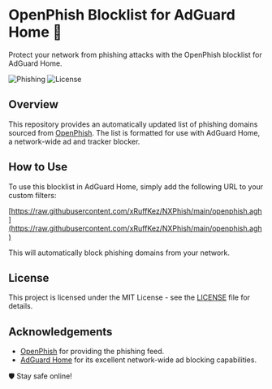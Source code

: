 # OpenPhish Blocklist for AdGuard Home 🎣

Protect your network from phishing attacks with the OpenPhish blocklist for AdGuard Home.

![Phishing](https://img.shields.io/badge/Phishing-Blocked-red)
![License](https://img.shields.io/github/license/xRuffKez/NXPhish)

## Overview

This repository provides an automatically updated list of phishing domains sourced from [OpenPhish](https://openphish.com/). The list is formatted for use with AdGuard Home, a network-wide ad and tracker blocker.

## How to Use

To use this blocklist in AdGuard Home, simply add the following URL to your custom filters:

[https://raw.githubusercontent.com/xRuffKez/NXPhish/main/openphish.agh](https://raw.githubusercontent.com/xRuffKez/NXPhish/main/openphish.agh)


This will automatically block phishing domains from your network.

## License

This project is licensed under the MIT License - see the [LICENSE](LICENSE) file for details.

## Acknowledgements

- [OpenPhish](https://openphish.com/) for providing the phishing feed.
- [AdGuard Home](https://adguard.com/adguard-home/overview.html) for its excellent network-wide ad blocking capabilities.

🛡️ Stay safe online!
